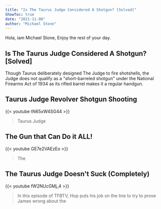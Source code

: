 ```yaml
---
title: "Is The Taurus Judge Considered A Shotgun? [Solved]"
ShowToc: true 
date: "2021-11-08"
author: "Michael Stone" 
---
```


Hola, iam Michael Stone, Enjoy the rest of your day.
## Is The Taurus Judge Considered A Shotgun? [Solved]
Though Taurus deliberately designed The Judge to fire shotshells, the Judge does not qualify as a "short-barreled shotgun" under the National Firearms Act of 1934 as its rifled barrel makes it a regular handgun.

## Taurus Judge Revolver Shotgun Shooting
{{< youtube tN65xW4SG44 >}}
>Taurus Judge

## The Gun that Can Do it ALL!
{{< youtube GE7e2VAEzEo >}}
>The 

## The Taurus Judge Doesn't Suck (Completely)
{{< youtube fW2NUcGMj_4 >}}
>In this episode of TFBTV, Hop puts his job on the line to try to prove James wrong about the 

